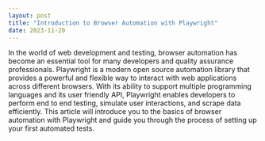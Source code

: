 ```yaml
---
layout: post
title: "Introduction to Browser Automation with Playwright"
date: 2023-11-20
---
```


In the world of web development and testing, browser automation has become an essential tool for many developers and quality assurance professionals. Playwright is a modern open source automation library that provides a powerful and flexible way to interact with web applications across different browsers. With its ability to support multiple programming languages and its user friendly API, Playwright enables developers to perform end to end testing, simulate user interactions, and scrape data efficiently. This article will introduce you to the basics of browser automation with Playwright and guide you through the process of setting up your first automated tests.
